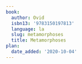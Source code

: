```yaml
---
book:
  author: Ovid
  isbn13: '9783150197813'
  language: la
  slug: metamorphoses
  title: Metamorphoses
plan:
  date_added: '2020-10-04'
---
```

